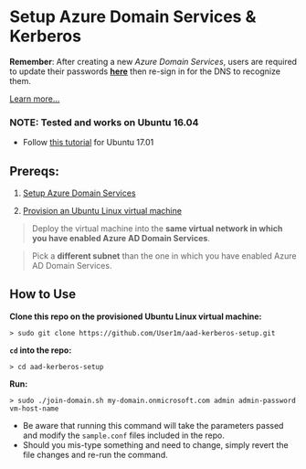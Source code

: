# Setup Azure Domain Services & Kerberos


**Remember**: After creating a new *Azure Domain Services*, users are required to update their passwords [**here**](https://account.activedirectory.windowsazure.com/)  then re-sign in for the DNS to recognize them.

[Learn more...](https://docs.microsoft.com/en-us/azure/active-directory-domain-services/active-directory-ds-getting-started-password-sync)

### NOTE: Tested and works on Ubuntu 16.04
* Follow [this tutorial](https://docs.microsoft.com/en-us/azure/active-directory-domain-services/active-directory-ds-join-ubuntu-linux-vm) for Ubuntu 17.01

## Prereqs:

1. [Setup Azure Domain Services](https://docs.microsoft.com/en-us/azure/active-directory-domain-services/active-directory-ds-getting-started)

2. [Provision an Ubuntu Linux virtual machine](https://docs.microsoft.com/en-us/azure/active-directory-domain-services/active-directory-ds-join-ubuntu-linux-vm#provision-an-ubuntu-linux-virtual-machine)

> Deploy the virtual machine into the **same virtual network in which you have enabled Azure AD Domain Services**.

> Pick a **different subnet** than the one in which you have enabled Azure AD Domain Services.


## How to Use

**Clone this repo on the provisioned Ubuntu Linux virtual machine:**

```
> sudo git clone https://github.com/User1m/aad-kerberos-setup.git
```

**`cd` into the repo:**

```
> cd aad-kerberos-setup
```

**Run:**

```
> sudo ./join-domain.sh my-domain.onmicrosoft.com admin admin-password vm-host-name
```

* Be aware that running this command will take the parameters passed and modify the `sample.conf` files included in the repo.
* Should you mis-type something and need to change, simply revert the file changes and re-run the command.